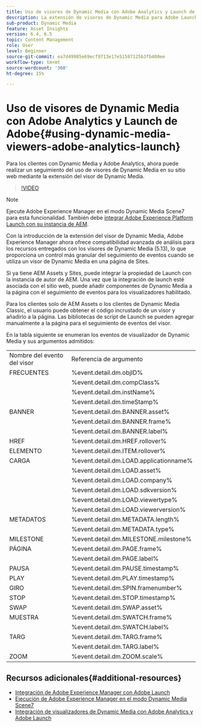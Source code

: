 ```yaml
---
title: Uso de visores de Dynamic Media con Adobe Analytics y Launch de Adobe
description: La extensión de visores de Dynamic Media para Adobe Launch, junto con la versión 5.13 de visores de Dynamic Media, permite a los clientes de Dynamic Media, Adobe Analytics y Adobe Launch utilizar eventos y datos específicos para los visores de Dynamic Media en su configuración de Adobe Launch.
sub-product: Dynamic Media
feature: Asset Insights
version: 6.4, 6.5
topic: Content Management
role: User
level: Beginner
source-git-commit: ea7d49985e69ecf9713e17e51587125b3fb400ee
workflow-type: tm+mt
source-wordcount: '360'
ht-degree: 15%

---
```



# Uso de visores de Dynamic Media con Adobe Analytics y Launch de Adobe{#using-dynamic-media-viewers-adobe-analytics-launch}

Para los clientes con Dynamic Media y Adobe Analytics, ahora puede realizar un seguimiento del uso de visores de Dynamic Media en su sitio web mediante la extensión del visor de Dynamic Media.

>[!VIDEO](https://video.tv.adobe.com/v/29308/?quality=12&learn=on)

>[!NOTE]
>
> Ejecute Adobe Experience Manager en el modo Dynamic Media Scene7 para esta funcionalidad. También debe [integrar Adobe Experience Platform Launch con su instancia de AEM](https://experienceleague.adobe.com/docs/experience-manager-learn/sites/integrations/experience-platform-launch/overview.html).

Con la introducción de la extensión del visor de Dynamic Media, Adobe Experience Manager ahora ofrece compatibilidad avanzada de análisis para los recursos entregados con los visores de Dynamic Media (5.13), lo que proporciona un control más granular del seguimiento de eventos cuando se utiliza un visor de Dynamic Media en una página de Sites.

Si ya tiene AEM Assets y Sites, puede integrar la propiedad de Launch con la instancia de autor de AEM. Una vez que la integración de launch esté asociada con el sitio web, puede añadir componentes de Dynamic Media a la página con el seguimiento de eventos para los visualizadores habilitado.

Para los clientes solo de AEM Assets o los clientes de Dynamic Media Classic, el usuario puede obtener el código incrustado de un visor y añadirlo a la página. Las bibliotecas de script de Launch se pueden agregar manualmente a la página para el seguimiento de eventos del visor.

En la tabla siguiente se enumeran los eventos de visualizador de Dynamic Media y sus argumentos admitidos:

<table>
   <tbody>
      <tr>
         <td>Nombre del evento del visor</td>
         <td>Referencia de argumento</td>
      </tr>
      <tr>
         <td> FRECUENTES </td>
         <td> %event.detail.dm.objID% </td>
      </tr>
      <tr>
         <td> </td>
         <td> %event.detail.dm.compClass% </td>
      </tr>
      <tr>
         <td> </td>
         <td> %event.detail.dm.instName% </td>
      </tr>
      <tr>
         <td> </td>
         <td> %event.detail.dm.timeStamp% </td>
      </tr>
      <tr>
         <td> BANNER <br></td>
         <td> %event.detail.dm.BANNER.asset% </td>
      </tr>
      <tr>
         <td> </td>
         <td> %event.detail.dm.BANNER.frame% </td>
      </tr>
      <tr>
         <td> </td>
         <td> %event.detail.dm.BANNER.label% </td>
      </tr>
      <tr>
         <td> HREF </td>
         <td> %event.detail.dm.HREF.rollover% </td>
      </tr>
      <tr>
         <td> ELEMENTO </td>
         <td> %event.detail.dm.ITEM.rollover% </td>
      </tr>
      <tr>
         <td> CARGA </td>
         <td> %event.detail.dm.LOAD.applicationname% </td>
      </tr>
      <tr>
         <td><strong> </strong></td>
         <td> %event.detail.dm.LOAD.asset% </td>
      </tr>
      <tr>
         <td><strong> </strong></td>
         <td> %event.detail.dm.LOAD.company% </td>
      </tr>
      <tr>
         <td><strong> </strong></td>
         <td> %event.detail.dm.LOAD.sdkversion% </td>
      </tr>
      <tr>
         <td><strong> </strong></td>
         <td> %event.detail.dm.LOAD.viewertype% </td>
      </tr>
      <tr>
         <td><strong> </strong></td>
         <td> %event.detail.dm.LOAD.viewerversion% </td>
      </tr>
      <tr>
         <td> METADATOS </td>
         <td> %event.detail.dm.METADATA.length% </td>
      </tr>
      <tr>
         <td> </td>
         <td> %event.detail.dm.METADATA.type% </td>
      </tr>
      <tr>
         <td> MILESTONE </td>
         <td> %event.detail.dm.MILESTONE.milestone% </td>
      </tr>
      <tr>
         <td> PÁGINA </td>
         <td> %event.detail.dm.PAGE.frame% </td>
      </tr>
      <tr>
         <td> </td>
         <td> %event.detail.dm.PAGE.label% </td>
      </tr>
      <tr>
         <td> PAUSA </td>
         <td> %event.detail.dm.PAUSE.timestamp% </td>
      </tr>
      <tr>
         <td> PLAY </td>
         <td> %event.detail.dm.PLAY.timestamp% </td>
      </tr>
      <tr>
         <td> GIRO </td>
         <td> %event.detail.dm.SPIN.framenumber% </td>
      </tr>
      <tr>
         <td> STOP </td>
         <td> %event.detail.dm.STOP.timestamp% </td>
      </tr>
      <tr>
         <td> SWAP </td>
         <td> %event.detail.dm.SWAP.asset% </td>
      </tr>
      <tr>
         <td> MUESTRA </td>
         <td> %event.detail.dm.SWATCH.frame% </td>
      </tr>
      <tr>
         <td> </td>
         <td> %event.detail.dm.SWATCH.label% </td>
      </tr>
      <tr>
         <td> TARG </td>
         <td> %event.detail.dm.TARG.frame% </td>
      </tr>
      <tr>
         <td> </td>
         <td> %event.detail.dm.TARG.label% </td>
      </tr>
      <tr>
         <td> ZOOM </td>
         <td> %event.detail.dm.ZOOM.scale% </td>
      </tr>
   </tbody>
</table>

## Recursos adicionales{#additional-resources}

* [Integración de Adobe Experience Manager con Adobe Launch](https://experienceleague.adobe.com/docs/experience-manager-learn/sites/integrations/experience-platform-launch/overview.html)
* [Ejecución de Adobe Experience Manager en el modo Dynamic Media Scene7](https://experienceleague.adobe.com/docs/experience-manager-65/assets/dynamic/config-dms7.html?lang=en)
* [Integración de visualizadores de Dynamic Media con Adobe Analytics y Adobe Launch](https://experienceleague.adobe.com/docs/experience-manager-learn/assets/dynamic-media/dynamic-media-viewer-extension-use.html)
